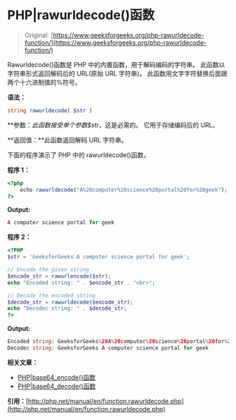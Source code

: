 # PHP|rawurldecode()函数

> Original: [https://www.geeksforgeeks.org/php-rawurldecode-function/](https://www.geeksforgeeks.org/php-rawurldecode-function/)

Rawurldecode()函数是 PHP 中的内置函数，用于解码编码的字符串。 此函数以字符串形式返回解码后的 URL(原始 URL 字符串)。 此函数用文字字符替换后面跟两个十六进制值的%符号。

**语法：**

```php
string rawurldecode( $str )
```

**参数：**此函数接受单个参数*$str*，这是必需的。 它用于存储编码后的 URL。

**返回值：**此函数返回解码 URL 字符串。

下面的程序演示了 PHP 中的 rawurldecode()函数。

**程序 1：**

```php
<?php
    echo rawurldecode("A%20computer%20science%20portal%20for%20geek");
?>
```

**Output:**

```php
A computer science portal for geek

```

**程序 2：**

```php
<?PHP
$str = 'GeeksforGeeks A computer science portal for geek'; 

// Encode the given string
$encode_str = rawurlencode($str); 
echo "Encoded string: " . $encode_str . "<br>";

// Decode the encoded string
$decode_str = rawurldecode($encode_str); 
echo "Decodec string: " . $decode_str;
?>
```

**Output:**

```php
Encoded string: GeeksforGeeks%20A%20computer%20science%20portal%20for%20geek
Decodec string: GeeksforGeeks A computer science portal for geek

```

**相关文章：**

*   [PHP|base64_encode()函数](https://www.geeksforgeeks.org/php-base64_encode-function/)
*   [PHP|base64_decode()函数](https://www.geeksforgeeks.org/php-base64_decode-function/)

**引用：**[http://php.net/manual/en/function.rawurldecode.php](http://php.net/manual/en/function.rawurldecode.php)